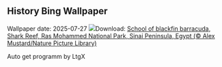 ## History Bing Wallpaper
Wallpaper date: 2025-07-27
![](https://www.bing.com/th?id=OHR.BlackfinBarracuda_EN-GB9543158920_UHD.jpg&w=1000)Download: [School of blackfin barracuda, Shark Reef, Ras Mohammed National Park, Sinai Peninsula, Egypt (© Alex Mustard/Nature Picture Library)](https://www.bing.com/th?id=OHR.BlackfinBarracuda_EN-GB9543158920_UHD.jpg)

Auto get programm by LtgX
